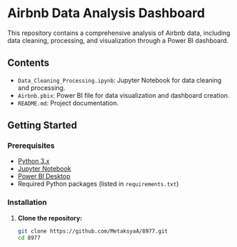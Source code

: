 # Airbnb Data Analysis Dashboard

This repository contains a comprehensive analysis of Airbnb data, including data cleaning, processing, and visualization through a Power BI dashboard.

## Contents

- `Data_Cleaning_Processing.ipynb`: Jupyter Notebook for data cleaning and processing.
- `Airbnb.pbix`: Power BI file for data visualization and dashboard creation.
- `README.md`: Project documentation.

## Getting Started

### Prerequisites

- [Python 3.x](https://www.python.org/downloads/)
- [Jupyter Notebook](https://jupyter.org/install)
- [Power BI Desktop](https://powerbi.microsoft.com/desktop/)
- Required Python packages (listed in `requirements.txt`)

### Installation

1. **Clone the repository:**

   ```sh
   git clone https://github.com/MetaksyaA/8977.git
   cd 8977
